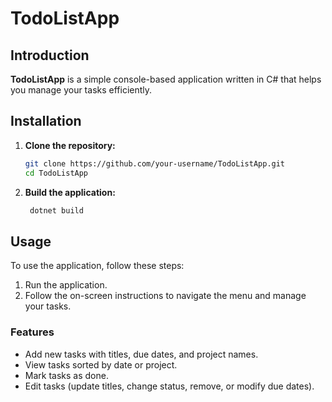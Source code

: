 # TodoListApp

## Introduction

**TodoListApp** is a simple console-based application written in C# that helps you manage your tasks efficiently.

## Installation

1. **Clone the repository:**
   ```bash
   git clone https://github.com/your-username/TodoListApp.git
   cd TodoListApp
   ```
2. **Build the application:**
   ```bash
    dotnet build
   ```
## Usage

To use the application, follow these steps:

   1. Run the application.
   2. Follow the on-screen instructions to navigate the menu and manage your tasks.

### Features

   * Add new tasks with titles, due dates, and project names.
   * View tasks sorted by date or project.
   * Mark tasks as done.
   * Edit tasks (update titles, change status, remove, or modify due dates).
